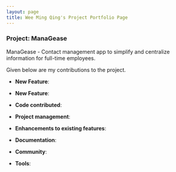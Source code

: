 ```yaml
---
layout: page
title: Wee Ming Qing's Project Portfolio Page
---
```


### Project: ManaGease

ManaGease - Contact management app to simplify and centralize information for full-time employees.

Given below are my contributions to the project.

* **New Feature**:

* **New Feature**:

* **Code contributed**:

* **Project management**:

* **Enhancements to existing features**:

* **Documentation**:

* **Community**:

* **Tools**:
